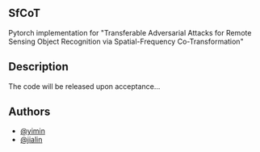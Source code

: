 ## SfCoT
Pytorch implementation for "Transferable Adversarial Attacks for Remote Sensing Object Recognition via Spatial-Frequency Co-Transformation"

## Description
The code will be released upon acceptance...

## Authors
- [@yimin](https://github.com/fuyimin96)
- [@jialin](https://github.com/jialinlvcn)
